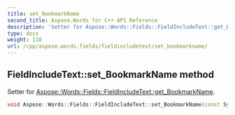 ```yaml
---
title: set_BookmarkName
second_title: Aspose.Words for C++ API Reference
description: 'Setter for Aspose::Words::Fields::FieldIncludeText::get_BookmarkName.'
type: docs
weight: 118
url: /cpp/aspose.words.fields/fieldincludetext/set_bookmarkname/
---
```

## FieldIncludeText::set_BookmarkName method


Setter for [Aspose::Words::Fields::FieldIncludeText::get_BookmarkName](../get_bookmarkname/).

```cpp
void Aspose::Words::Fields::FieldIncludeText::set_BookmarkName(const System::String &value)
```

